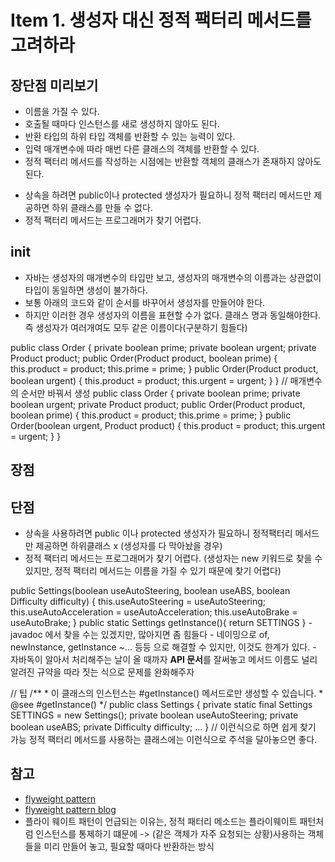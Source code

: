 # Item 1. 생성자 대신 정적 팩터리 메서드를 고려하라

## 장단점 미리보기 
<tabs>
<tab title="장점">
    <ul>
      <li>이름을 가질 수 있다.</li>
      <li>호출될 때마다 인스턴스를 새로 생성하지 않아도 된다.</li>
      <li>반환 타입의 하위 타입 객체를 반환할 수 있는 능력이 있다.</li>
      <li>입력 매개변수에 따라 매번 다른 클래스의 객체를 반환할 수 있다.</li>
      <li>정적 팩터리 메서드를 작성하는 시점에는 반환할 객체의 클래스가 존재하지 않아도 된다.</li>
    </ul>
</tab>
    <tab title="단점">
        <ul>
          <li>상속을 하려면 public이나 protected 생성자가 필요하니 정적 팩터리 메서드만 제공하면 하위 클래스를 만들 수 없다.</li>
          <li>정적 팩터리 메서드는 프로그래머가 찾기 어렵다.</li>
        </ul>
    </tab>
</tabs>

## init
- 자바는 생성자의 매개변수의 타입만 보고, 생성자의 매개변수의 이름과는 상관없이 타입이 동일하면 생성이 불가하다.
- 보통 아래의 코드와 같이 순서를 바꾸어서 생성자를 만들어야 한다.
- 하지만 이러한 경우 생성자의 이름을 표현할 수가 없다. 클래스 명과 동일해야한다. 즉 생성자가 여러개여도 모두 같은 이름이다(구분하기 힘들다)

<compare>
    <code-block lang="java">
    public class Order {
            private boolean prime;
            private boolean urgent;
            private Product product;
            public Order(Product product, boolean prime) {
                    this.product = product;
                    this.prime = prime;
            }
            public Order(Product product, boolean urgent) {
                    this.product = product;
                    this.urgent = urgent;
            }
    }
    </code-block>
    <code-block lang="java">
        // 매개변수의 순서만 바꿔서 생성 
        public class Order {
		private boolean prime;
		private boolean urgent;
		private Product product;
		public Order(Product product, boolean prime) {
				this.product = product;
				this.prime = prime;
		}
		public Order(boolean urgent, Product product) {
				this.product = product;
				this.urgent = urgent;
		}
}
    </code-block>
</compare>

## 장점


## 단점
- 상속을 사용하려면 public 이나 protected 생성자가 필요하니 정적팩터리 메서드만 제공하면 하위클래스 x (생성자를 다 막아놨을 경우)
- 정적 팩터리 메서드는 프로그래머가 찾기 어렵다. (생성자는 new 키워드로 찾을 수 있지만, 정적 팩터리 메서드는 이름을 가질 수 있기 때문에 찾기 어렵다)
<code-block lang="java">
    public Settings(boolean useAutoSteering, boolean useABS, boolean Difficulty difficulty) {
        this.useAutoSteering = useAutoSteering;
        this.useAutoAcceleration = useAutoAcceleration;
        this.useAutoBrake = useAutoBrake;
    }
    public static Settings getInstance(){
        return SETTINGS
}
</code-block>
- javadoc 에서 찾을 수는 있겠지만, 많아지면 좀 힘들다 
- 네이밍으로 of, newInstance, getInstance ~... 등등 으로 해결할 수 있지만, 이것도 한계가 있다.
- 자바독이 알아서 처리해주는 날이 올 때까자 <b>API 문서</b>를 잘써놓고 메서드 이름도 널리 알려진 규약을 따라 짓는 식으로 문제를 완화해주자

// 팁
<code-block lang="java">
    /**
    * 이 클래스의 인스턴스는 #getInstance() 메서드로만 생성할 수 있습니다.
    * @see #getInstance()
    */
    public class Settings {
        private static final Settings SETTINGS = new Settings();
        private boolean useAutoSteering;
        private boolean useABS;
        private Difficulty difficulty;
        ...
    }
// 이런식으로 하면 쉽게 찾기 가능 정적 팩터리 메서드를 사용하는 클래스에는 이런식으로 주석을 달아놓으면 좋다.
</code-block>

## 참고
- [flyweight pattern](https://en.wikipedia.org/wiki/Flyweight_pattern)
- [flyweight pattern blog](https://lee1535.tistory.com/106)
- 플라이 웨이트 패턴이 언급되는 이유는, 정적 패터리 메소드는 플라이웨이트 패턴처럼 인스턴스를 통제하기 떄문에 -> (같은 객체가 자주 요청되는 상황)사용하는 객체들을 미리 만들어 놓고, 필요할 때마다 반환하는 방식 
 